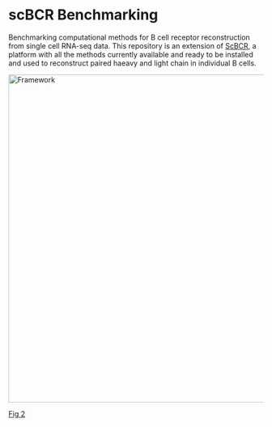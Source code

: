 # scBCR Benchmarking
Benchmarking computational methods for B cell receptor reconstruction from single cell RNA-seq data. This repository is an extension of [ScBCR](https://gitlab.com/tAndreani/scBCR), a platform with all the methods currently available and ready to be installed and used to reconstruct paired haeavy and light chain in individual B cells.  

<img width="649" alt="Framework" src="https://user-images.githubusercontent.com/6462162/137155471-1d6d4292-eb32-46ee-86fd-0d3bace2a4b4.PNG">


[Fig 2](https://github.com/tAndreani/scBCR/blob/main/Scripts/Plot_Sensitivity.r)
